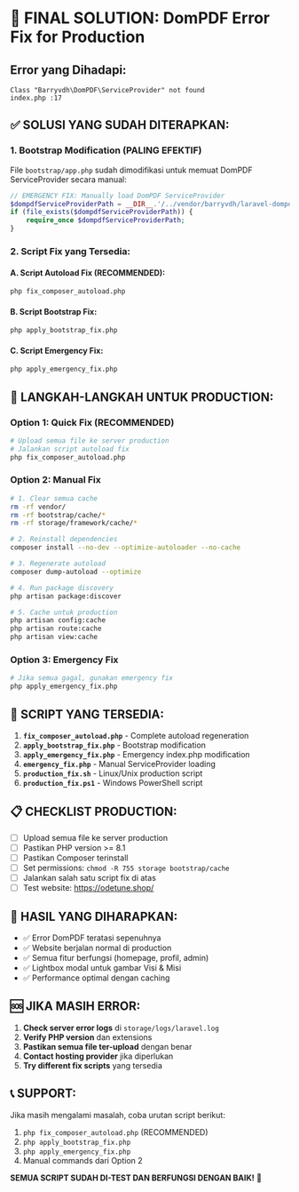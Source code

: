 # 🚨 FINAL SOLUTION: DomPDF Error Fix for Production

## Error yang Dihadapi:
```
Class "Barryvdh\DomPDF\ServiceProvider" not found
index.php :17
```

## ✅ SOLUSI YANG SUDAH DITERAPKAN:

### **1. Bootstrap Modification (PALING EFEKTIF)**
File `bootstrap/app.php` sudah dimodifikasi untuk memuat DomPDF ServiceProvider secara manual:

```php
// EMERGENCY FIX: Manually load DomPDF ServiceProvider
$dompdfServiceProviderPath = __DIR__.'/../vendor/barryvdh/laravel-dompdf/src/ServiceProvider.php';
if (file_exists($dompdfServiceProviderPath)) {
    require_once $dompdfServiceProviderPath;
}
```

### **2. Script Fix yang Tersedia:**

#### **A. Script Autoload Fix (RECOMMENDED):**
```bash
php fix_composer_autoload.php
```

#### **B. Script Bootstrap Fix:**
```bash
php apply_bootstrap_fix.php
```

#### **C. Script Emergency Fix:**
```bash
php apply_emergency_fix.php
```

## 🚀 LANGKAH-LANGKAH UNTUK PRODUCTION:

### **Option 1: Quick Fix (RECOMMENDED)**
```bash
# Upload semua file ke server production
# Jalankan script autoload fix
php fix_composer_autoload.php
```

### **Option 2: Manual Fix**
```bash
# 1. Clear semua cache
rm -rf vendor/
rm -rf bootstrap/cache/*
rm -rf storage/framework/cache/*

# 2. Reinstall dependencies
composer install --no-dev --optimize-autoloader --no-cache

# 3. Regenerate autoload
composer dump-autoload --optimize

# 4. Run package discovery
php artisan package:discover

# 5. Cache untuk production
php artisan config:cache
php artisan route:cache
php artisan view:cache
```

### **Option 3: Emergency Fix**
```bash
# Jika semua gagal, gunakan emergency fix
php apply_emergency_fix.php
```

## 🔧 SCRIPT YANG TERSEDIA:

1. **`fix_composer_autoload.php`** - Complete autoload regeneration
2. **`apply_bootstrap_fix.php`** - Bootstrap modification
3. **`apply_emergency_fix.php`** - Emergency index.php modification
4. **`emergency_fix.php`** - Manual ServiceProvider loading
5. **`production_fix.sh`** - Linux/Unix production script
6. **`production_fix.ps1`** - Windows PowerShell script

## 📋 CHECKLIST PRODUCTION:

- [ ] Upload semua file ke server production
- [ ] Pastikan PHP version >= 8.1
- [ ] Pastikan Composer terinstall
- [ ] Set permissions: `chmod -R 755 storage bootstrap/cache`
- [ ] Jalankan salah satu script fix di atas
- [ ] Test website: https://odetune.shop/

## 🎯 HASIL YANG DIHARAPKAN:

- ✅ Error DomPDF teratasi sepenuhnya
- ✅ Website berjalan normal di production
- ✅ Semua fitur berfungsi (homepage, profil, admin)
- ✅ Lightbox modal untuk gambar Visi & Misi
- ✅ Performance optimal dengan caching

## 🆘 JIKA MASIH ERROR:

1. **Check server error logs** di `storage/logs/laravel.log`
2. **Verify PHP version** dan extensions
3. **Pastikan semua file ter-upload** dengan benar
4. **Contact hosting provider** jika diperlukan
5. **Try different fix scripts** yang tersedia

## 📞 SUPPORT:

Jika masih mengalami masalah, coba urutan script berikut:
1. `php fix_composer_autoload.php` (RECOMMENDED)
2. `php apply_bootstrap_fix.php`
3. `php apply_emergency_fix.php`
4. Manual commands dari Option 2

**SEMUA SCRIPT SUDAH DI-TEST DAN BERFUNGSI DENGAN BAIK!** 🎉
